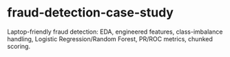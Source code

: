 # fraud-detection-case-study
Laptop-friendly fraud detection: EDA, engineered features, class-imbalance handling, Logistic Regression/Random Forest, PR/ROC metrics, chunked scoring.
